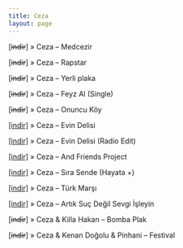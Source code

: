 ```yaml
---
title: Ceza
layout: page
---
```


[<del>indir</del>]  »  Ceza &#8211; Medcezir

[<del>indir</del>]  »  Ceza &#8211; Rapstar

[<del>indir</del>]  »  Ceza &#8211; Yerli plaka

[<del>indir</del>]  »  Ceza &#8211; Feyz Al (Single)

[<del>indir</del>]  »  Ceza &#8211; Onuncu Köy

<a href="https://cloud.mail.ru/public/b9a6fca087c3/Ceza%20-%20Evin%20Delisi%20Single" target="_blank">[indir]</a>  »  Ceza &#8211; Evin Delisi

<a href="https://cloud.mail.ru/public/ccac67f15ad5/Ceza%20-%20Evin%20Delisi%20Single%20%28Radio%20Edit%29" target="_blank">[indir]</a>  »  Ceza &#8211; Evin Delisi (Radio Edit)

<a href="https://cloud.mail.ru/public/0bb21ae4081e/Ceza%20-%20Ceza%20And%20Friends%20Project" target="_blank">[indir]</a>  »  Ceza &#8211; And Friends Project

<a href="https://cloud.mail.ru/public/99bb42af063c/Ceza%20-%20S%C4%B1ra%20Sende%20%5BSingle%5D" target="_blank">[indir]</a>  »  Ceza &#8211; Sıra Sende (Hayata +)

<a href="https://cloud.mail.ru/public/242efb923697/Ceza%20-%20T%C3%BCrk%20Mar%C5%9F%C4%B1" target="_blank">[indir]</a>  »  Ceza &#8211; Türk Marşı

<a href="https://cloud.mail.ru/public/dee7cc97bb47/Ceza%20-%20Artik%20Suc%20Degil%20Sevgi%20Isleyin" target="_blank">[indir]</a>  »  Ceza &#8211; Artık Suç Değil Sevgi İşleyin

[<del>indir</del>]  »  Ceza & Killa Hakan &#8211; Bomba Plak

[<del>indir</del>]  »  Ceza & Kenan Doğolu & Pinhani &#8211; Festival